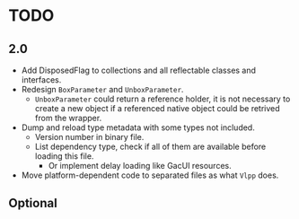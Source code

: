 # TODO

## 2.0

- Add DisposedFlag to collections and all reflectable classes and interfaces.
- Redesign `BoxParameter` and `UnboxParameter`.
  - `UnboxParameter` could return a reference holder, it is not necessary to create a new object if a referenced native object could be retrived from the wrapper.
- Dump and reload type metadata with some types not included.
  - Version number in binary file.
  - List dependency type, check if all of them are available before loading this file.
    - Or implement delay loading like GacUI resources.
- Move platform-dependent code to separated files as what `Vlpp` does.

## Optional
